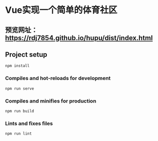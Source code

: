  Vue实现一个简单的体育社区
===========
预览网址：https://rdj7854.github.io/hupu/dist/index.html
-------------------------------------------------------

## Project setup
```
npm install
```

### Compiles and hot-reloads for development
```
npm run serve
```

### Compiles and minifies for production
```
npm run build
```

### Lints and fixes files
```
npm run lint
```




